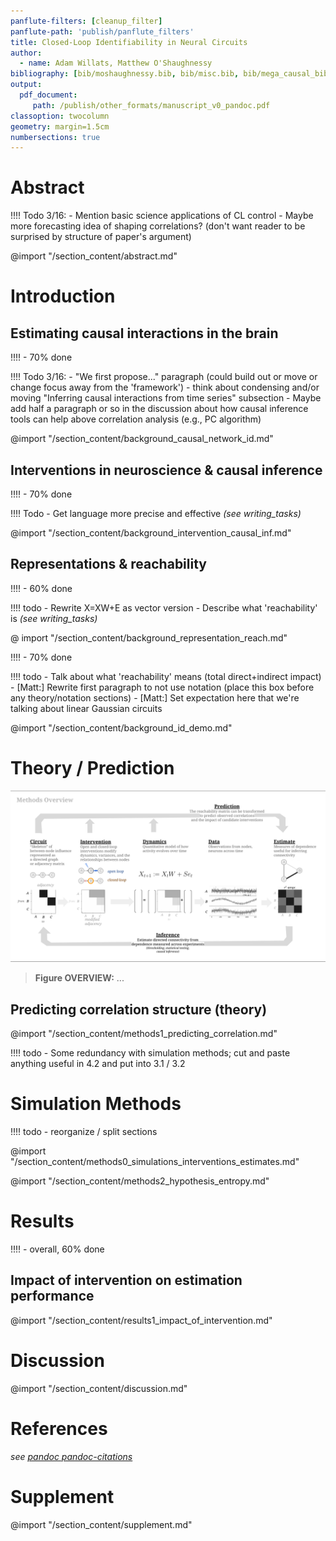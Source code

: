 ```yaml
---
panflute-filters: [cleanup_filter]
panflute-path: 'publish/panflute_filters'
title: Closed-Loop Identifiability in Neural Circuits
author:
  - name: Adam Willats, Matthew O'Shaughnessy
bibliography: [bib/moshaughnessy.bib, bib/misc.bib, bib/mega_causal_bib.bib, bib/clinc_sync.bib]
output:
  pdf_document:
     path: /publish/other_formats/manuscript_v0_pandoc.pdf
classoption: twocolumn
geometry: margin=1.5cm
numbersections: true
---
```

<!-- 
id: "hide-todo" 
NOTE: uncomment `id: hide-todo` to hide to-do list items and collapsible section
NOTE: requires MPE Use Pandoc Parser to be off 
 -->
<!-- @ import "publish/publish_style.less" -->

<!-- see also _meta folder, consider formatting as "YAML front matter" for pandoc -->

<!-- # Table of Contents {ignore=True} -->

<!-- @ import "[TOC]" {cmd="toc" depthFrom=1 depthTo=2 orderedList=false} -->
<!-- code_chunk_output -->
<!-- - [Abstract](#abstract)
- [Introduction](#introduction)
  - [Estimating causal interactions in the brain](#estimating-causal-interactions-in-the-brain)
  - [Interventions in neuroscience & causal inference](#interventions-in-neuroscience-causal-inference)
  - [Draft](#draft)
  - [Representations & reachability](#representations-reachability)
- [Theory / Prediction](#theory-prediction)
  - [Predicting correlation structure (theory)](#predicting-correlation-structure-theory)
- [Simulation Methods](#simulation-methods)
- [Results](#results)
  - [Impact of intervention on estimation performance](#impact-of-intervention-on-estimation-performance)
  - [Interaction of intervention & circuit structure](#interaction-of-intervention-circuit-structure)
- [Discussion](#discussion)
- [References](#references) -->
<!-- /code_chunk_output -->

# Abstract

!!!! Todo 3/16: - Mention basic science applications of CL control - Maybe more forecasting idea of shaping correlations? (don't want reader to be surprised by structure of paper's argument)

@import "/section_content/abstract.md"

# Introduction

## Estimating causal interactions in the brain

!!!! - 70% done

!!!! Todo 3/16: - "We first propose..." paragraph (could build out or move or change focus away from the 'framework') - think about condensing and/or moving "Inferring causal interactions from time series" subsection - Maybe add half a paragraph or so in the discussion about how causal inference tools can help above correlation analysis (e.g., PC algorithm)

@import "/section_content/background_causal_network_id.md"

## Interventions in neuroscience & causal inference

!!!! - 70% done

!!!! Todo - Get language more precise and effective *(see writing_tasks)*

@import "/section_content/background_intervention_causal_inf.md"

## Representations & reachability

!!!! - 60% done

!!!! todo - Rewrite X=XW+E as vector version - Describe what 'reachability' is *(see writing_tasks)*

@ import "/section_content/background_representation_reach.md"

!!!! - 70% done

!!!! todo - Talk about what 'reachability' means (total direct+indirect impact) - [Matt:] Rewrite first paragraph to not use notation (place this box before any theory/notation sections) - [Matt:] Set expectation here that we're talking about linear Gaussian circuits

@import "/section_content/background_id_demo.md"


# Theory / Prediction
<!-- <img src="/figures/core_figure_sketches/figure2_sketch.png" width="500"/> -->
![](figures/core_figure_sketches/methods_overview_pipeline_sketch.png)
> **Figure OVERVIEW:** ...

<!-- ![](figures/misc_figure_sketches/intervention_identifiability_concept.png) -->
## Predicting correlation structure (theory)

@import "/section_content/methods1_predicting_correlation.md"

!!!! todo - Some redundancy with simulation methods; cut and paste anything useful in 4.2 and put into 3.1 / 3.2

# Simulation Methods

!!!! todo - reorganize / split sections 

<!-- ## Network simulations (simulation)
## Implementing interventions (simulation)
## Extracting circuit estimates (empirical) -->
@import "/section_content/methods0_simulations_interventions_estimates.md"

<!-- ## Information-theoretic measures of hypothesis ambiguity -->
@import "/section_content/methods2_hypothesis_entropy.md"

# Results
!!!! - overall, 60% done

## Impact of intervention on estimation performance

@import "/section_content/results1_impact_of_intervention.md"
  
<!-- ## Interaction of intervention & circuit structure
!!!! - needs significant technical work and theory!
@ import "/section_content/near_future_work/results2_circuit_x_intervention.md" -->

# Discussion
@import "/section_content/discussion.md"

# References
*see [pandoc pandoc-citations](https://github.com/shd101wyy/markdown-preview-enhanced/blob/master/docs/pandoc-bibliographies-and-citations.md)*

# Supplement
@import "/section_content/supplement.md"

